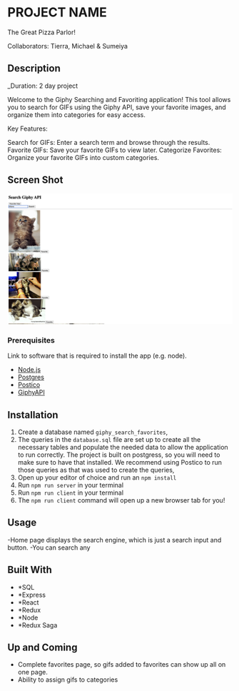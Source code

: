 # PROJECT NAME

The Great Pizza Parlor!

Collaborators: Tierra, Michael & Sumeiya

## Description

_Duration: 2 day project

Welcome to the Giphy Searching and Favoriting application! This tool allows you to search for GIFs using the Giphy API, save your favorite images, and organize them into categories for easy access.

Key Features:

Search for GIFs: Enter a search term and browse through the results.
Favorite GIFs: Save your favorite GIFs to view later.
Categorize Favorites: Organize your favorite GIFs into custom categories.



## Screen Shot

![screenshot](./Screenshot.png)



### Prerequisites

Link to software that is required to install the app (e.g. node).

- [Node.js](https://nodejs.org/en/)
- [Postgres](https://www.postgresql.org/download/)
- [Postico](https://eggerapps.at/postico/)
- [GiphyAPI](https://developers.giphy.com/)


## Installation

1. Create a database named `giphy_search_favorites`,
2. The queries in the `database.sql` file are set up to create all the necessary tables and populate the needed data to allow the application to run correctly. The project is built on postgress, so you will need to make sure to have that installed. We recommend using Postico to run those queries as that was used to create the queries, 
3. Open up your editor of choice and run an `npm install`
5. Run `npm run server` in your terminal
6. Run `npm run client` in your terminal
7. The `npm run client` command will open up a new browser tab for you!

## Usage
-Home page displays the search engine, which is just a search input and button. 
-You can search any 


## Built With

- *SQL
- *Express
- *React
- *Redux
- *Node
- *Redux Saga

## Up and Coming
- Complete favorites page, so gifs added to favorites can show up all on one page. 
- Ability to assign gifs to categories




